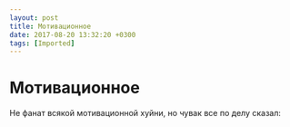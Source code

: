 ```yaml
---
layout: post
title: Мотивационное
date: 2017-08-20 13:32:20 +0300
tags: [Imported]
---
```

# Мотивационное

Не фанат всякой мотивационной хуйни, но чувак все по делу сказал: